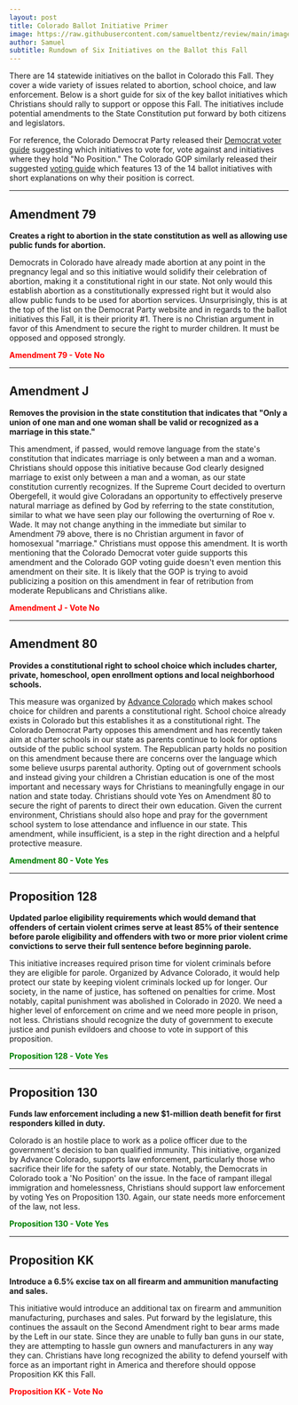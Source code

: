 ```yaml
---
layout: post
title: Colorado Ballot Initiative Primer
image: https://raw.githubusercontent.com/samueltbentz/review/main/images/cityhall.jpeg
author: Samuel
subtitle: Rundown of Six Initiatives on the Ballot this Fall
---
```


There are 14 statewide initiatives on the ballot in Colorado this Fall. They cover a wide variety of issues related to abortion, school choice, and law enforcement. Below is a short guide for six of the key ballot initiatives which Christians should rally to support or oppose this Fall. The initiatives include potential amendments to the State Constitution put forward by both citizens and legislators.

For reference, the Colorado Democrat Party released their [Democrat voter guide](https://www.coloradodems.org/ballotmeasures) suggesting which initiatives to vote for, vote against and initiatives where they hold "No Position." The Colorado GOP similarly released their suggested [voting guide](https://www.cologop.org/2024-colorado-ballot-questions/) which features 13 of the 14 ballot initiatives with short explanations on why their position is correct.

---

## Amendment 79 ##

**Creates a right to abortion in the state constitution as well as allowing use public funds for abortion.**

Democrats in Colorado have already made abortion at any point in the pregnancy legal and so this initiative would solidify their celebration of abortion, making it a constitutional right in our state. Not only would this establish abortion as a constitutionally expressed right but it would also allow public funds to be used for abortion services. Unsurprisingly, this is at the top of the list on the Democrat Party website and in regards to the ballot initiatives this Fall, it is their priority #1. There is no Christian argument in favor of this Amendment to secure the right to murder children. It must be opposed and opposed strongly.

**<span style="color:red">Amendment 79 - Vote No</span>**

---

## Amendment J ##

**Removes the provision in the state constitution that indicates that "Only a union of one man and one woman shall be valid or recognized as a marriage in this state."**

This amendment, if passed, would remove language from the state's constitution that indicates marriage is only between a man and a woman. Christians should oppose this initiative because God clearly designed marriage to exist only between a man and a woman, as our state constitution currently recognizes. If the Supreme Court decided to overturn Obergefell, it would give Coloradans an opportunity to effectively preserve natural marriage as defined by God by referring to the state constitution, similar to what we have seen play our following the overturning of Roe v. Wade. It may not change anything in the immediate but similar to Amendment 79 above, there is no Christian argument in favor of homosexual "marriage." Christians must oppose this amendment. It is worth mentioning that the Colorado Democrat voter guide supports this amendment and the Colorado GOP voting guide doesn't even mention this amendment on their site. It is likely that the GOP is trying to avoid publicizing a position on this amendment in fear of retribution from moderate Republicans and Christians alike.

**<span style="color:red">Amendment J - Vote No</span>**

---

## Amendment 80 ##

**Provides a constitutional right to school choice which includes charter, private, homeschool, open enrollment options and local neighborhood schools.**

This measure was organized by [Advance Colorado](https://www.advancecolorado.org/) which makes school choice for children and parents a constitutional right. School choice already exists in Colorado but this establishes it as a constitutional right. The Colorado Democrat Party opposes this amendment and has recently taken aim at charter schools in our state as parents continue to look for options outside of the public school system. The Republican party holds no position on this amendment because there are concerns over the language which some believe usurps parental authority. Opting out of government schools and instead giving your children a Christian education is one of the most important and necessary ways for Christians to meaningfully engage in our nation and state today. Christians should vote Yes on Amendment 80 to secure the right of parents to direct their own education. Given the current environment, Christians should also hope and pray for the government school system to lose attendance and influence in our state. This amendment, while insufficient, is a step in the right direction and a helpful protective measure.

**<span style="color:green">Amendment 80 - Vote Yes</span>**

---

## Proposition 128 ##

**Updated parloe eligibility requirements which would demand that offenders of certain violent crimes serve at least 85% of their sentence before parole eligibility and offenders with two or more prior violent crime convictions to serve their full sentence before beginning parole.**

This initiative increases required prison time for violent criminals before they are eligible for parole. Organized by Advance Colorado, it would help protect our state by keeping violent criminals locked up for longer. Our society, in the name of justice, has softened on penalties for crime. Most notably, capital punishment was abolished in Colorado in 2020. We need a higher level of enforcement on crime and we need more people in prison, not less. Christians should recognize the duty of government to execute justice and punish evildoers and choose to vote in support of this proposition.

**<span style="color:green">Proposition 128 - Vote Yes</span>**

---

## Proposition 130 ##

**Funds law enforcement including a new $1-million death benefit for first responders killed in duty.**

Colorado is an hostile place to work as a police officer due to the government's decision to ban qualified immunity. This initiative, organized by Advance Colorado, supports law enforcement, particularly those who sacrifice their life for the safety of our state. Notably, the Democrats in Colorado took a 'No Position' on the issue. In the face of rampant illegal immigration and homelessness, Christians should support law enforcement by voting Yes on Proposition 130. Again, our state needs more enforcement of the law, not less.

**<span style="color:green">Proposition 130 - Vote Yes</span>**

---

## Proposition KK ##

**Introduce a 6.5% excise tax on all firearm and ammunition manufacting and sales.**

This initiative would introduce an additional tax on firearm and ammunition manufacturing, purchases and sales. Put forward by the legislature, this continues the assault on the Second Amendment right to bear arms made by the Left in our state. Since they are unable to fully ban guns in our state, they are attempting to hassle gun owners and manufacturers in any way they can. Christians have long recognized the ability to defend yourself with force as an important right in America and therefore should oppose Proposition KK this Fall.

**<span style="color:red">Proposition KK - Vote No</span>**
